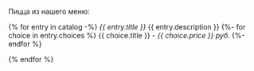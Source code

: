 Пицца из нашего меню:

{% for entry in catalog -%}
*{{ entry.title }}*
{{ entry.description }}
    {%- for choice in entry.choices %}
        {{ choice.title }} - *{{ choice.price }} руб.*
    {%- endfor %}

{% endfor %}
